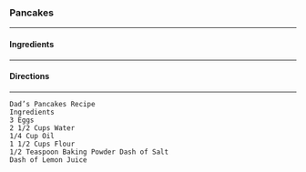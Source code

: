 ### Pancakes
---
#### Ingredients

---
#### Directions

---
```
Dad’s Pancakes Recipe
Ingredients
3 Eggs
2 1/2 Cups Water
1/4 Cup Oil
1 1/2 Cups Flour
1/2 Teaspoon Baking Powder Dash of Salt
Dash of Lemon Juice

```